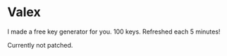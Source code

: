 # Valex
I made a free key generator for you. 100 keys. Refreshed each 5 minutes!

Currently not patched.
